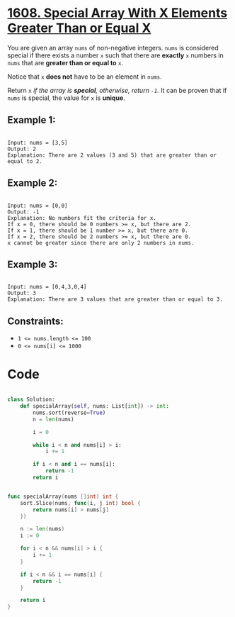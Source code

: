# [1608. Special Array With X Elements Greater Than or Equal X](https://leetcode.com/problems/special-array-with-x-elements-greater-than-or-equal-x/description/?envType=daily-question&envId=2024-05-27)

You are given an array `nums` of non-negative integers. `nums` is considered special if there exists a number `x` such that there are **exactly** `x` numbers in `nums` that are **greater than or equal to** `x`.

Notice that `x` **does not** have to be an element in `nums`.

Return `x` _if the array is **special**, otherwise, return `-1`._ It can be proven that if `nums` is special, the value for `x` is **unique**.

## Example 1:

```

Input: nums = [3,5]
Output: 2
Explanation: There are 2 values (3 and 5) that are greater than or equal to 2.

```

## Example 2:

```

Input: nums = [0,0]
Output: -1
Explanation: No numbers fit the criteria for x.
If x = 0, there should be 0 numbers >= x, but there are 2.
If x = 1, there should be 1 number >= x, but there are 0.
If x = 2, there should be 2 numbers >= x, but there are 0.
x cannot be greater since there are only 2 numbers in nums.

```

## Example 3:

```

Input: nums = [0,4,3,0,4]
Output: 3
Explanation: There are 3 values that are greater than or equal to 3.

```

## Constraints:

- `1 <= nums.length <= 100`
- `0 <= nums[i] <= 1000`

# Code

```python

class Solution:
    def specialArray(self, nums: List[int]) -> int:
        nums.sort(reverse=True)
        n = len(nums)

        i = 0

        while i < n and nums[i] > i:
            i += 1

        if i < n and i == nums[i]:
            return -1
        return i

```

```go

func specialArray(nums []int) int {
	sort.Slice(nums, func(i, j int) bool {
		return nums[i] > nums[j]
	})

	n := len(nums)
	i := 0

	for i < n && nums[i] > i {
		i += 1
	}

	if i < n && i == nums[i] {
		return -1
	}

	return i
}

```
